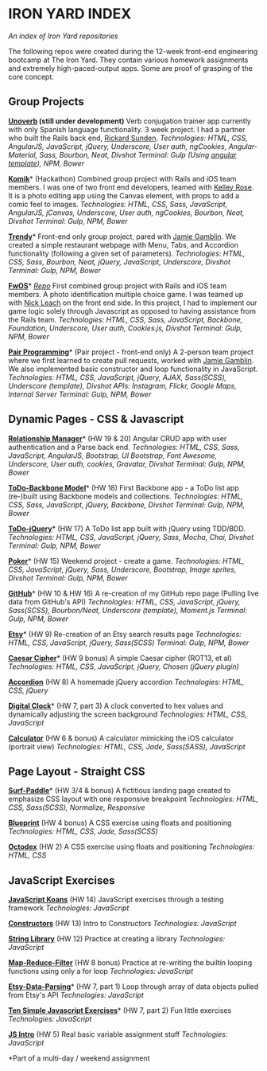 # IRON YARD INDEX
*An index of Iron Yard repositories*

The following repos were created during the 12-week front-end engineering bootcamp at The Iron Yard.  They contain various homework assignments and extremely high-paced-output apps.  Some are proof of grasping of the core concept.

## Group Projects

**[Unoverb](http://development.unoverb.divshot.io/#/) (still under development)**
Verb conjugation trainer app currently with only Spanish language functionality.  3 week project.  I had a partner who built the Rails back end, [Rickard Sunden](http://github.com/sunrick).
*Technologies: HTML, CSS, AngularJS, JavaScript, jQuery, Underscore, User auth, ngCookies, Angular-Material, Sass, Bourbon, Neat, Divshot*
*Terminal: Gulp (Using [angular template](https://github.com/tiy-atl-js-q2-2015/Template-Angular)), NPM, Bower*

**[Komik](https://http://development.tiy-komik-2015.divshot.io/)*** (Hackathon)
Combined group project with Rails and iOS team members. I was one of two front end developers, teamed with [Kelley Rose](http://github.com/krose22). It is a photo editing app using the Canvas element, with props to add a comic feel to images.
*Technologies: HTML, CSS, Sass, JavaScript, AngularJS, jCanvas, Underscore, User auth, ngCookies, Bourbon, Neat, Divshot*
*Terminal: Gulp, NPM, Bower*

**[Trendy](http://jjoyave1.github.io/Trendy-restaurant)***
Front-end only group project, pared with [Jamie Gamblin](https://avatars3.githubusercontent.com/u/4550796?v=3&s=400).  We created a simple restaurant webpage with Menu, Tabs, and Accordion functionality (following a given set of parameters).
*Technologies: HTML, CSS, Sass, Bourbon, Neat, jQuery, JavaScript, Underscore, Divshot*
*Terminal: Gulp, NPM, Bower*

**[FwOS](http://development.group-project1-fe.divshot.io/)***
*[Repo](https://github.com/FrontWhalesOS/FWOS-FrontEnd)*
First combined group project with Rails and iOS team members.  A photo identification multiple choice game.  I was teamed up with [Nick Leach](https://github.com/nickleach) on the front end side.  In this project, I had to implement our game logic solely through Javascript as opposed to having assistance from the Rails team.
*Technologies: HTML, CSS, Sass, JavaScript, Backbone, Foundation, Underscore, User auth, Cookies.js, Divshot*
*Terminal: Gulp, NPM, Bower*


**[Pair Programming](https://github.com/JamieUdaho/pairprogramming)*** (Pair project - front-end only)
A 2-person team project where we first learned to create pull requests, worked with [Jamie Gamblin](https://avatars3.githubusercontent.com/u/4550796?v=3&s=400).  We also implemented basic constructor and loop functionality in JavaScript.
*Technologies: HTML, CSS, JavaScript, jQuery, AJAX, Sass(SCSS), Underscore (template), Divshot*
*APIs: Instagram, Flickr, Google Maps, Internal Server*
*Terminal: Gulp, NPM, Bower*


## Dynamic Pages - CSS & Javascript

**[Relationship Manager](https://github.com/bholben/Relationship-Manager)*** (HW 19 & 20)
Angular CRUD app with user authentication and a Parse back end.
*Technologies: HTML, CSS, Sass, JavaScript, AngularJS, Bootstrap, UI Bootstrap, Font Awesome, Underscore, User auth, cookies, Gravatar, Divshot*
*Terminal: Gulp, NPM, Bower*

**[ToDo-Backbone Model](https://github.com/bholben/ToDo-Backbone)*** (HW 18)
First Backbone app - a ToDo list app (re-)built using Backbone models and collections.
*Technologies: HTML, CSS, Sass, JavaScript, jQuery, Backbone, Divshot*
*Terminal: Gulp, NPM, Bower*

**[ToDo-jQuery](https://github.com/bholben/ToDo-jQuery)*** (HW 17)
A ToDo list app built with jQuery using TDD/BDD.
*Technologies: HTML, CSS, JavaScript, jQuery, Sass, Mocha, Chai, Divshot*
*Terminal: Gulp, NPM, Bower*

**[Poker](https://github.com/bholben/Poker)*** (HW 15)
Weekend project - create a game.
*Technologies: HTML, CSS, JavaScript, jQuery, Sass, Underscore, Bootstrap, Image sprites, Divshot*
*Terminal: Gulp, NPM, Bower*

**[GitHub](https://github.com/bholben/GitHub)*** (HW 10 & HW 16)
A re-creation of my GitHub repo page (Pulling live data from GitHub's API)
*Technologies: HTML, CSS, JavaScript, jQuery, Sass(SCSS), Bourbon/Neat, Underscore (template), Moment.js*
*Terminal: Gulp, NPM, Bower*

**[Etsy](https://github.com/bholben/Etsy)*** (HW 9)
Re-creation of an Etsy search results page
*Technologies: HTML, CSS, JavaScript, jQuery, Sass(SCSS)*
*Terminal: Gulp, NPM, Bower*

**[Caesar Cipher](https://github.com/bholben/Caesar-Cipher)*** (HW 9 bonus)
A simple Caesar cipher (ROT13, et al)
*Technologies: HTML, CSS, JavaScript, jQuery, Chosen (jQuery plugin)*

**[Accordion](https://github.com/bholben/Accordion)** (HW 8)
A homemade jQuery accordion
*Technologies: HTML, CSS, jQuery*

**[Digital Clock](https://github.com/bholben/Digital-Clock)*** (HW 7, part 3)
A clock converted to hex values and dynamically adjusting the screen background
*Technologies: HTML, CSS, JavaScript*

**[Calculator](https://github.com/bholben/Calculator)** (HW 6 & bonus)
A calculator mimicking the iOS calculator (portrait view)
*Technologies: HTML, CSS, Jade, Sass(SASS), JavaScript*


## Page Layout - Straight CSS

**[Surf-Paddle](https://github.com/bholben/Surf-Paddle)*** (HW 3/4 & bonus)
A fictitious landing page created to emphasize CSS layout with one responsive breakpoint
*Technologies: HTML, CSS, Sass(SCSS), Normalize, Responsive*

**[Blueprint](https://github.com/bholben/Blueprint)** (HW 4 bonus)
A CSS exercise using floats and positioning
*Technologies: HTML, CSS, Jade, Sass(SCSS)*

**[Octodex](https://github.com/bholben/Octodex)** (HW 2)
A CSS exercise using floats and positioning
*Technologies: HTML, CSS*


## JavaScript Exercises

**[JavaScript Koans](https://github.com/bholben/javascript-koans)** (HW 14)
JavaScript exercises through a testing framework
*Technologies: JavaScript*

**[Constructors](https://github.com/bholben/Constructors)** (HW 13)
Intro to Constructors
*Technologies: JavaScript*

**[String Library](https://github.com/bholben/String-Library)** (HW 12)
Practice at creating a library
*Technologies: JavaScript*

**[Map-Reduce-Filter](https://github.com/bholben/Map-Reduce-Filter)** (HW 8 bonus)
Practice at re-writing the builtin looping functions using only a for loop
*Technologies: JavaScript*

**[Etsy-Data-Parsing](https://github.com/bholben/Etsy-Data-Parsing)*** (HW 7, part 1)
Loop through array of data objects pulled from Etsy's API
*Technologies: JavaScript*

**[Ten Simple Javascript Exercises](https://github.com/bholben/Ten-Simple-Javascript-Exercises)*** (HW 7, part 2)
Fun little exercises
*Technologies: JavaScript*

**[JS Intro](https://github.com/bholben/JS-Intro)** (HW 5)
Real basic variable assignment stuff
*Technologies: JavaScript*

*Part of a multi-day / weekend assignment
